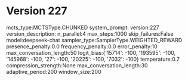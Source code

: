 # Version 227

mcts_type:MCTSType.CHUNKED
system_prompt:
version:227
version_description:
n_parallel:4
max_steps:1000
skip_failures:False
model:deepseek-chat
sampler_type:SamplerType.WEIGHTED_REWARD
presence_penalty:0.0
frequency_penalty:0.0
error_penalty:10
max_conversation_length:50
logit_bias:{'15714': -100, '193595': -100, '145968': -100, '27': -100, '20225': -100, '7032': -100}
temperature:0.7
compression_strength:None
max_conversation_length:30
adaptive_period:200
window_size:200
